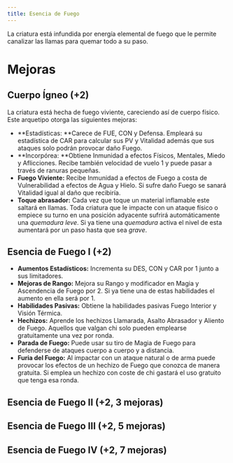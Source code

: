```yaml
---
title: Esencia de Fuego
---
```


La criatura está infundida por energía elemental de fuego que le permite canalizar las llamas para quemar todo a su paso.

# Mejoras

## Cuerpo Ígneo (+2)

La criatura está hecha de fuego viviente, careciendo así de cuerpo físico. Este arquetipo otorga las siguientes mejoras:

- **Estadísticas: **Carece de FUE, CON y Defensa. Empleará su estadística de CAR para calcular sus PV y Vitalidad además que sus ataques solo podrán provocar daño Fuego.
- **Incorpórea: **Obtiene Inmunidad a efectos Físicos, Mentales, Miedo y Aflicciones. Recibe también velocidad de vuelo 1 y puede pasar a través de ranuras pequeñas. 
- **Fuego Viviente:** Recibe Inmunidad a efectos de Fuego a costa de Vulnerabilidad a efectos de Agua y Hielo. Si sufre daño Fuego se sanará Vitalidad igual al daño que recibiría.
- **Toque abrasador:** Cada vez que toque un material inflamable este saltará en llamas. Toda criatura que le impacte con un ataque físico o empiece su turno en una posición adyacente sufrirá automáticamente una *quemadura leve*. Si ya tiene una *quemadura* activa el nivel de esta aumentará por un paso hasta que sea *grave*.

## Esencia de Fuego I (+2)

- **Aumentos Estadísticos:** Incrementa su DES, CON y CAR por 1 junto a sus limitadores. 
- **Mejoras de Rango:** Mejora su Rango y modificador en Magia y Ascendencia de Fuego por 2. Si ya tiene una de estas habilidades el aumento en ella será por 1. 
- **Habilidades Pasivas:** Obtiene la habilidades pasivas Fuego Interior y Visión Térmica.
- **Hechizos:** Aprende los hechizos Llamarada, Asalto Abrasador y Aliento de Fuego. Aquellos que valgan chi solo pueden emplearse gratuitamente una vez por ronda.
- **Parada de Fuego:** Puede usar su tiro de Magia de Fuego para defenderse de ataques cuerpo a cuerpo y a distancia.
- **Furia del Fuego:** Al impactar con un ataque natural o de arma puede provocar los efectos de un hechizo de Fuego que conozca de manera gratuita. Si emplea un hechizo con coste de chi gastará el uso gratuito que tenga esa ronda.

## Esencia de Fuego II (+2, 3 mejoras)

## Esencia de Fuego III (+2, 5 mejoras)

## Esencia de Fuego IV (+2, 7 mejoras)